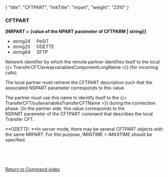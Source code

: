 {
    "title": "CFTPART",
    "linkTitle": "nrpart",
    "weight": "2310"
}<span id="nrpart"></span>

### CFTPART

**[NRPART = {<span class="underline">value of the NPART
parameter of CFTPARM</span> &#124; *string*}]**

- string24     PeSIT  
- string25     ODETTE
- string64     SFTP  

Network identifier by which the
remote partner identifies itself to the local {{< TransferCFT/axwayvariablesComponentLongName  >}} (for incoming calls).

The local partner must retrieve the CFTPART description such that the
associated NSPART parameter corresponds to this value.

The partner must use this name to identify itself to the {{< TransferCFT/suitevariablesTransferCFTName  >}} during the connection phase. On the partner side, this value corresponds to the NSPART parameter of the CFTPART command that describes the local Transfer CFT.

**ODETTE: **In server mode, there
may be several CFTPART objects with the same NRPART. For this purpose,
IMINTIME = IMAXTIME should be specified.

 

 

[Return to Command index](../../)
